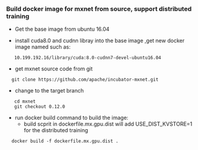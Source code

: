 ### Build docker image for mxnet from source, support distributed training

- Get the base image from ubuntu 16.04

- install cuda8.0 and cudnn libray into the base image ,get new docker image named such as:
```
   10.199.192.16/library/cuda:8.0-cudnn7-devel-ubuntu16.04
```
- get mxnet source code from git
```
  git clone https://github.com/apache/incubator-mxnet.git
```
- change to the target branch
```
   cd mxnet
   git checkout 0.12.0
```
- run docker build command to build the image:
  - build scprit in dockerfile.mx.gpu.dist will add USE_DIST_KVSTORE=1 for the distributed training
```
  docker build -f dockerfile.mx.gpu.dist .
```

